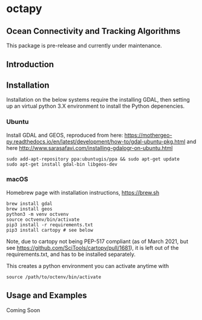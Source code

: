 # octapy
## Ocean Connectivity and Tracking Algorithms

This package is pre-release and currently under maintenance.

## Introduction

## Installation
Installation on the below systems require the installing GDAL, then setting up
an virtual python 3.X environment to install the Python depenencies.

### Ubuntu

Install GDAL and GEOS, reproduced from here:
https://mothergeo-py.readthedocs.io/en/latest/development/how-to/gdal-ubuntu-pkg.html
and here http://www.sarasafavi.com/installing-gdalogr-on-ubuntu.html

```
sudo add-apt-repository ppa:ubuntugis/ppa && sudo apt-get update
sudo apt-get install gdal-bin libgeos-dev
```


### macOS

Homebrew page with installation instructions, https://brew.sh

```
brew install gdal
brew install geos
python3 -m venv octvenv
source octvenv/bin/activate
pip3 install -r requirements.txt
pip3 install cartopy # see below
```

Note, due to cartopy not being PEP-517 compliant (as of March 2021, but see
https://github.com/SciTools/cartopy/pull/1681), it is left out of the
requirements.txt, and has to be installed separately.

This creates a python environment you can activate anytime with

`source /path/to/octenv/bin/activate`

## Usage and Examples
Coming Soon
